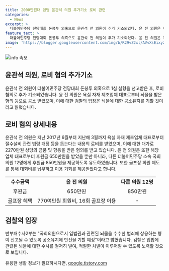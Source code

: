 ```yaml
---
title: 2000만원대 입법 윤관석 의원 추가기소 로비 관련
categories:
  - News
excerpt: >
  더불어민주당 전당대회 돈봉투 의혹으로 윤관석 전 의원이 추가 기소되었다. 윤 전 의원은 욕실 자재 제조업체 대표로부터 2270만원 상당의 금품과 후원금을 받은 혐의를 받고, A씨에게 650만원의 후원금을 받을 것을 국회의원 12명에게 요청한 것으로 밝혀졌다. 또한, A씨가 윤 전 의원에게 골프장 이용료와 기회를 제공했으며, 검찰은 공소유지에 만전을 기할 예정이라고 밝혔다.
feature_text: >
  더불어민주당 전당대회 돈봉투 의혹으로 윤관석 전 의원이 추가 기소되었다. 윤 전 의원은 욕실 자재 제조업체 대표로부터 2270만원 상당의 금품과 후원금을 받은 혐의를 받고, A씨에게 650만원의 후원금을 받을 것을 국회의원 12명에게 요청한 것으로 밝혀졌다. 또한, A씨가 윤 전 의원에게 골프장 이용료와 기회를 제공했으며, 검찰은 공소유지에 만전을 기할 예정이라고 밝혔다.
image: 'https://blogger.googleusercontent.com/img/b/R29vZ2xl/AVvXsEixyZcFfHzMRdzZMjFBmAUKJYCLCGyLL1o632UiGVXcaFdKo_bkvkuCioo0uUKlGfBVcT3P84aROyZIXSBEx3Aw5nCQ3pTgDom1WDC4m8eifvWiAmWEEVb4x6G_l8C0QH225ldMjyaFvpxGEBGNO37VmDTDMHGhJPq73UglMfDca1-0aw/s1600/blogspot.png'
---
```


<p><img src="https://blogger.googleusercontent.com/img/b/R29vZ2xl/AVvXsEixyZcFfHzMRdzZMjFBmAUKJYCLCGyLL1o632UiGVXcaFdKo_bkvkuCioo0uUKlGfBVcT3P84aROyZIXSBEx3Aw5nCQ3pTgDom1WDC4m8eifvWiAmWEEVb4x6G_l8C0QH225ldMjyaFvpxGEBGNO37VmDTDMHGhJPq73UglMfDca1-0aw/s1600/blogspot.png" alt="info 속보" /></p>

<h2 data-ke-size="size26">윤관석 의원, 로비 혐의 추가기소</h2>

<p data-ke-size="size16">윤관석 전 의원이 더불어민주당 전당대회 돈봉투 의혹으로 1심 실형을 선고받은 후, 로비 혐의로 추가 기소되었습니다. 윤 전 의원은 욕실 자재 제조업체 대표로부터 뇌물을 받은 혐의 등으로 공소 받았으며, 이에 대한 검찰의 입장은 뇌물에 대한 공소유지를 기할 것이라고 밝혔습니다.</p>

<h2 data-ke-size="size26">로비 혐의 상세내용</h2>

<p data-ke-size="size16">윤관석 전 의원은 지난 2017년 6월부터 지난해 3월까지 욕실 자재 제조업체 대표로부터 절수설비 관련 법령 개정 등을 돕는다는 내용의 로비를 받았으며, 이에 대한 대가로 2270만원 상당의 금품 및 향응을 받은 혐의를 받고 있습니다. 윤 전 의원은 또한 해당 업체 대표로부터 후원금 650만원을 받았을 뿐만 아니라, 다른 더불어민주당 소속 국회의원 12명에게 후원금 850만원을 제공하도록 유도하였습니다. 또한 골프장 회원 제도를 통해 대회비를 납부하고 이용 기회를 제공받았다고 합니다.</p>

<table>
    <tr>
        <td style="text-align: center; height: 17px;"><b>수수금액</b></td>
        <td style="text-align: center; height: 17px;"><b>윤 전 의원</b></td>
        <td style="text-align: center; height: 17px;"><b>다른 의원 12명</b></td>
    </tr>
    <tr>
        <td style="text-align: center; height: 17px;">후원금</td>
        <td style="text-align: center; height: 17px;">650만원</td>
        <td style="text-align: center; height: 17px;">850만원</td>
    </tr>
    <tr>
        <td style="text-align: center; height: 17px;">골프장 혜택</td>
        <td style="text-align: center; height: 17px;">770여만원 회원비, 16회 골프장 이용</td>
        <td style="text-align: center; height: 17px;">-</td>
    </tr>
</table>

<h2 data-ke-size="size26">검찰의 입장</h2>

<p data-ke-size="size16">반부패수사2부는 "국회의원으로서 입법권과 관련된 뇌물을 수수한 범죄에 상응하는 형이 선고될 수 있도록 공소유지에 만전을 기할 예정"이라고 밝혔습니다. 검찰은 입법에 관련된 뇌물에 대한 수사를 철저히 벌여, 적절한 처벌이 이루어질 수 있도록 노력할 것으로 보입니다.</p>
유용한 생활 정보가 필요하시다면, <a href="https://qoogle.tistory.com" rel="dofollow">qoogle.tistory.com</a>


